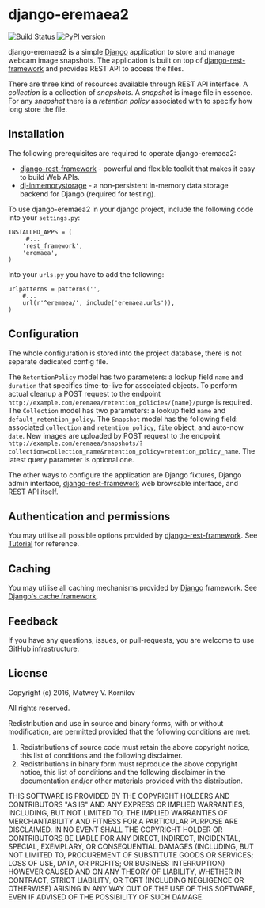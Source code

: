 # django-eremaea2

[![Build Status](https://travis-ci.org/matwey/django-eremaea2.svg?branch=master)](https://travis-ci.org/matwey/django-eremaea2)
[![PyPI version](https://badge.fury.io/py/django-eremaea2.svg)](https://badge.fury.io/py/django-eremaea2)

django-eremaea2 is a simple [Django] application to store and manage webcam image snapshots.
The application is built on top of [django-rest-framework] and provides REST API to access the files.

There are three kind of resources available through REST API interface.
A *collection* is a collection of *snapshots*.
A *snapshot* is image file in essence.
For any *snapshot* there is a *retention policy* associated with to specify how long store the file.

## Installation

The following prerequisites are required to operate django-eremaea2:
* [django-rest-framework] - powerful and flexible toolkit that makes it easy to build Web APIs.
* [dj-inmemorystorage] - a non-persistent in-memory data storage backend for Django (required for testing).

To use django-eremaea2 in your django project, include the following code into your ```settings.py```:
```
INSTALLED_APPS = (
     #...
    'rest_framework',
    'eremaea',
)
```

Into your ```urls.py``` you have to add the following:
```
urlpatterns = patterns('',
    #...
    url(r'^eremaea/', include('eremaea.urls')),
)
```

## Configuration
The whole configuration is stored into the project database, there is not separate dedicated config file.

The ```RetentionPolicy``` model has two parameters: a lookup field ```name``` and ```duration``` that specifies time-to-live for associated objects.
To perform actual cleanup a POST request to the endpoint ```http://example.com/eremaea/retention_policies/{name}/purge``` is required.
The ```Collection``` model has two parameters: a lookup field ```name``` and ```default_retention_policy```.
The ```Snapshot``` model has the following field: associated ```collection``` and ```retention_policy```, ```file``` object, and auto-now ```date```.
New images are uploaded by POST request to the endpoint ```http://example.com/eremaea/snapshots/?collection=collection_name&retention_policy=retention_policy_name```.
The latest query parameter is optional one.

The other ways to configure the application are Django fixtures, Django admin interface, [django-rest-framework] web browsable interface, and REST API itself.

## Authentication and permissions
You may utilise all possible options provided by [django-rest-framework]. See [Tutorial](http://www.django-rest-framework.org/tutorial/4-authentication-and-permissions/) for reference.

## Caching
You may utilise all caching mechanisms provided by [Django] framework. See [Django's cache framework](https://docs.djangoproject.com/en/dev/topics/cache/).

## Feedback
If you have any questions, issues, or pull-requests, you are welcome to use GitHub infrastructure.

## License

Copyright (c) 2016, Matwey V. Kornilov

All rights reserved.

Redistribution and use in source and binary forms, with or without modification, are permitted provided that the following conditions are met:

1. Redistributions of source code must retain the above copyright notice, this list of conditions and the following disclaimer.
2. Redistributions in binary form must reproduce the above copyright notice, this list of conditions and the following disclaimer in the documentation and/or other materials provided with the distribution.

THIS SOFTWARE IS PROVIDED BY THE COPYRIGHT HOLDERS AND CONTRIBUTORS "AS IS" AND ANY EXPRESS OR IMPLIED WARRANTIES, INCLUDING, BUT NOT LIMITED TO, THE IMPLIED WARRANTIES OF MERCHANTABILITY AND FITNESS FOR A PARTICULAR PURPOSE ARE DISCLAIMED. IN NO EVENT SHALL THE COPYRIGHT HOLDER OR CONTRIBUTORS BE LIABLE FOR ANY DIRECT, INDIRECT, INCIDENTAL, SPECIAL, EXEMPLARY, OR CONSEQUENTIAL DAMAGES (INCLUDING, BUT NOT LIMITED TO, PROCUREMENT OF SUBSTITUTE GOODS OR SERVICES; LOSS OF USE, DATA, OR PROFITS; OR BUSINESS INTERRUPTION) HOWEVER CAUSED AND ON ANY THEORY OF LIABILITY, WHETHER IN CONTRACT, STRICT LIABILITY, OR TORT (INCLUDING NEGLIGENCE OR OTHERWISE) ARISING IN ANY WAY OUT OF THE USE OF THIS SOFTWARE, EVEN IF ADVISED OF THE POSSIBILITY OF SUCH DAMAGE.


[Django]:https://www.djangoproject.com/
[django-rest-framework]:http://www.django-rest-framework.org
[dj-inmemorystorage]:https://pypi.python.org/pypi/dj-inmemorystorage
